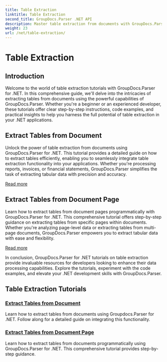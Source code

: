 ```yaml
---
title: Table Extraction
linktitle: Table Extraction
second_title: GroupDocs.Parser .NET API
description: Master table extraction from documents with GroupDocs.Parser for .NET. Learn to extract tables programmatically for efficient data processing.
weight: 23
url: /net/table-extraction/
---
```


# Table Extraction

## Introduction

Welcome to the world of table extraction tutorials with GroupDocs.Parser for .NET. In this comprehensive guide, we'll delve into the intricacies of extracting tables from documents using the powerful capabilities of GroupDocs.Parser. Whether you're a beginner or an experienced developer, these tutorials offer clear step-by-step instructions, code examples, and practical insights to help you harness the full potential of table extraction in your .NET applications.

## Extract Tables from Document
Unlock the power of table extraction from documents using GroupDocs.Parser for .NET. This tutorial provides a detailed guide on how to extract tables efficiently, enabling you to seamlessly integrate table extraction functionality into your applications. Whether you're processing reports, invoices, or financial statements, GroupDocs.Parser simplifies the task of extracting tabular data with precision and accuracy.

[Read more](./extract-tables-from-document/)

## Extract Tables from Document Page
Learn how to extract tables from document pages programmatically with GroupDocs.Parser for .NET. This comprehensive tutorial offers step-by-step guidance on extracting tables from specific pages within documents. Whether you're analyzing page-level data or extracting tables from multi-page documents, GroupDocs.Parser empowers you to extract tabular data with ease and flexibility.

[Read more](./extract-tables-from-document-page/)

In conclusion, GroupDocs.Parser for .NET tutorials on table extraction provide invaluable resources for developers looking to enhance their data processing capabilities. Explore the tutorials, experiment with the code examples, and elevate your .NET development skills with GroupDocs.Parser.
## Table Extraction Tutorials
### [Extract Tables from Document](./extract-tables-from-document/)
Learn how to extract tables from documents using Groupdocs.Parser for .NET. Follow along for a detailed guide on integrating this functionality.
### [Extract Tables from Document Page](./extract-tables-from-document-page/)
Learn how to extract tables from documents programmatically using GroupDocs.Parser for .NET. This comprehensive tutorial provides step-by-step guidance.